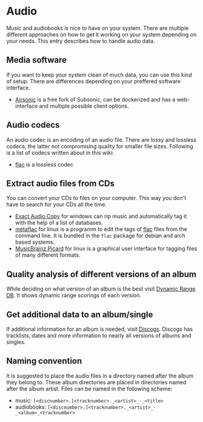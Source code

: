 # Audio

Music and audiobooks is nice to have on your system.
There are multiple different approaches on how to get it working on your system
depending on your needs.
This entry describes how to handle audio data.

## Media software

If you want to keep your system clean of much data, you can use this kind of setup.
There are differences depending on your preffered software interface.

- [Airsonic](./airsonic.md) is a free fork of Subsonic, can be dockerized and has
  a web-interface and multiple possible client options.

## Audio codecs

An audio codec is an encoding of an audio file.
There are lossy and lossless codecs, the latter not compromising quality for
smaller file sizes.
Following is a list of codecs written about in this wiki:

- [flac](./flac_(codec).md) is a lossless codec

## Extract audio files from CDs

You can convert your CDs to files on your computer.
This way you don't have to search for your CDs all the time.

- [Exact Audio Copy](https://www.exactaudiocopy.de) for windows can rip music
  and automatically tag it with the help of a list of databases.
- [metaflac](./linux/flac_(package).md) for linux is a programm
  to edit the tags of [flac](./flac_(codec).md) files from the command line.
  It is bundled in the `flac` package for debian and arch based systems.
- [MusicBrainz Picard](./picard.md) for linux is a
  graphical user interface for tagging files of many different formats.

## Quality analysis of different versions of an album

While deciding on what version of an album is the best visit
[Dynamic Range DB](https://dr.loudness-war.info).
It shows dynamic range scorings of each version.

## Get additional data to an album/single

If additional information for an album is needed, visit
[Discogs](https://www.discogs.com).
Discogs has tracklists, dates and more information to nearly all versions of
albums and singles.

## Naming convention

It is suggested to place the audio files in a directory named after the album they
belong to.
These album directories are placed in directories named after the album artist.
Files can be named in the following scheme:

- music: `[<discnumber>.]<tracknumber>._<artist>_-_<title>`
- audiobooks: `[<discnumber>.]<tracknumber>._<artist>_-_<album>_<tracknumber>`
